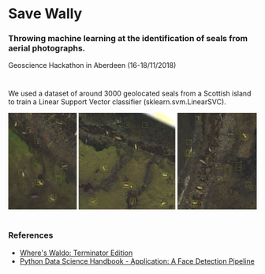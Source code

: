 # Save Wally
### Throwing machine learning at the identification of seals from aerial photographs.
Geoscience Hackathon in Aberdeen (16-18/11/2018)
#
We used a dataset of around 3000 geolocated seals from a Scottish island to train 
a Linear Support Vector classifier (sklearn.svm.LinearSVC).

![](test_image_comp.jpg)

#
### References

* [Where's Waldo: Terminator Edition](https://hackernoon.com/wheres-waldo-terminator-edition-8b3bd0805741)
* [Python Data Science Handbook - Application: A Face Detection Pipeline](https://jakevdp.github.io/PythonDataScienceHandbook/05.14-image-features.html)
